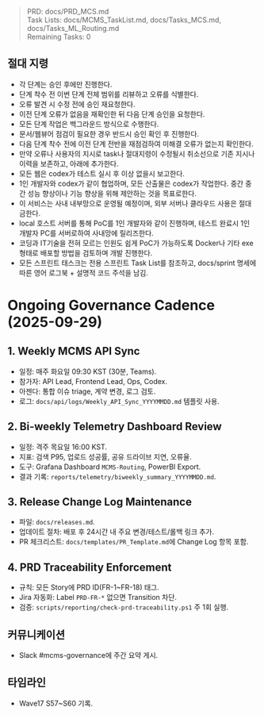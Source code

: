> PRD: docs/PRD_MCS.md  
> Task Lists: docs/MCMS_TaskList.md, docs/Tasks_MCS.md, docs/Tasks_ML_Routing.md  
> Remaining Tasks: 0

## 절대 지령
- 각 단계는 승인 후에만 진행한다.
- 단계 착수 전 이번 단계 전체 범위를 리뷰하고 오류를 식별한다.
- 오류 발견 시 수정 전에 승인 재요청한다.
- 이전 단계 오류가 없음을 재확인한 뒤 다음 단계 승인을 요청한다.
- 모든 단계 작업은 백그라운드 방식으로 수행한다.
- 문서/웹뷰어 점검이 필요한 경우 반드시 승인 확인 후 진행한다.
- 다음 단계 착수 전에 이전 단계 전반을 재점검하여 미해결 오류가 없는지 확인한다.
- 만약 오류나 사용자의 지시로 task나 절대지령이 수정될시 취소선으로 기존 지시나 이력을 보존하고, 아래에 추가한다.
- 모든 웹은 codex가 테스트 실시 후 이상 없을시 보고한다.
- 1인 개발자와 codex가 같이 협업하며, 모든 산출물은 codex가 작업한다. 중간 중간 성능 향상이나 기능 향상을 위해 제안하는 것을 목표로한다.
- 이 서비스는 사내 내부망으로 운영될 예정이며, 외부 서버나 클라우드 사용은 절대 금한다.
- local 호스트 서버를 통해 PoC를 1인 개발자와 같이 진행하며, 테스트 완료시 1인 개발자 PC를 서버로하여 사내망에 릴리즈한다.
- 코딩과 IT기술을 전혀 모르는 인원도 쉽게 PoC가 가능하도록 Docker나 기타 exe 형태로 배포할 방법을 검토하며 개발 진행한다.
- 모든 스프린트 태스크는 전용 스프린트 Task List를 참조하고, docs/sprint 명세에 따른 영어 로그북 + 설명적 코드 주석을 남김.
# Ongoing Governance Cadence (2025-09-29)

## 1. Weekly MCMS API Sync
- 일정: 매주 화요일 09:30 KST (30분, Teams).
- 참가자: API Lead, Frontend Lead, Ops, Codex.
- 아젠다: 통합 이슈 triage, 계약 변경, 로그 검토.
- 로그: `docs/api/logs/Weekly_API_Sync_YYYYMMDD.md` 템플릿 사용.

## 2. Bi-weekly Telemetry Dashboard Review
- 일정: 격주 목요일 16:00 KST.
- 지표: 검색 P95, 업로드 성공률, 공유 드라이브 지연, 오류율.
- 도구: Grafana Dashboard `MCMS-Routing`, PowerBI Export.
- 결과 기록: `reports/telemetry/biweekly_summary_YYYYMMDD.md`.

## 3. Release Change Log Maintenance
- 파일: `docs/releases.md`.
- 업데이트 절차: 배포 후 24시간 내 주요 변경/테스트/롤백 링크 추가.
- PR 체크리스트: `docs/templates/PR_Template.md`에 Change Log 항목 포함.

## 4. PRD Traceability Enforcement
- 규칙: 모든 Story에 PRD ID(FR-1~FR-18) 태그.
- Jira 자동화: Label `PRD-FR-*` 없으면 Transition 차단.
- 검증: `scripts/reporting/check-prd-traceability.ps1` 주 1회 실행.

## 커뮤니케이션
- Slack #mcms-governance에 주간 요약 게시.

## 타임라인
- Wave17 S57~S60 기록.

